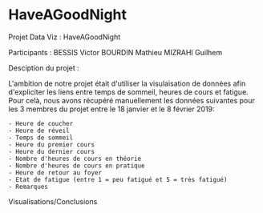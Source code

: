 # HaveAGoodNight
Projet Data Viz : HaveAGoodNight

Participants : BESSIS Victor
			   BOURDIN Mathieu
			   MIZRAHI Guilhem
			   
Desciption du projet :

L'ambition de notre projet était d'utiliser la visulaisation de données afin d'expliciter les liens entre temps de sommeil, heures de cours et fatigue.
Pour celà, nous avons récupéré manuellement les données suivantes pour les 3 membres du projet entre le 18 janvier et le 8 février 2019:

    - Heure de coucher
    - Heure de réveil
    - Temps de sommeil
    - Heure du premier cours
    - Heure du dernier cours
    - Nombre d'heures de cours en théorie
    - Nombre d'heures de cours en pratique
    - Heure de retour au foyer
    - Etat de fatigue (entre 1 = peu fatigué et 5 = très fatigué)
    - Remarques


Visualisations/Conclusions
